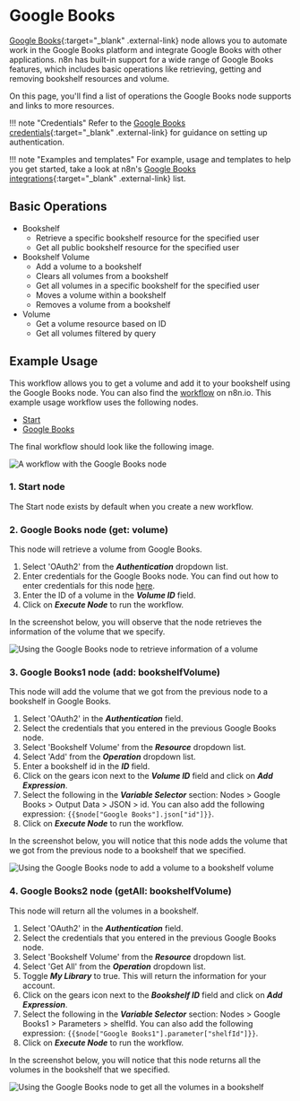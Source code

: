 # Google Books

[Google Books](https://books.google.com/){:target="_blank" .external-link} node allows you to automate work in the Google Books platform and integrate Google Books with other applications. n8n has built-in support for a wide range of Google Books features, which includes basic operations like retrieving, getting and removing bookshelf resources and volume.

On this page, you'll find a list of operations the Google Books node supports and links to more resources.

!!! note "Credentials"
    Refer to the [Google Books credentials](https://docs.n8n.io/integrations/builtin/credentials/google/){:target="_blank" .external-link} for guidance on setting up authentication. 

!!! note "Examples and templates"
    For example, usage and templates to help you get started, take a look at n8n's [Google Books integrations](https://n8n.io/integrations/google-books/){:target="_blank" .external-link} list.


## Basic Operations

* Bookshelf
    * Retrieve a specific bookshelf resource for the specified user
    * Get all public bookshelf resource for the specified user
* Bookshelf Volume
    * Add a volume to a bookshelf
    * Clears all volumes from a bookshelf
    * Get all volumes in a specific bookshelf for the specified user
    * Moves a volume within a bookshelf
    * Removes a volume from a bookshelf
* Volume
    * Get a volume resource based on ID
    * Get all volumes filtered by query

## Example Usage

This workflow allows you to get a volume and add it to your bookshelf using the Google Books node. You can also find the [workflow](https://n8n.io/workflows/771) on n8n.io. This example usage workflow uses the following nodes.
- [Start](/integrations/builtin/core-nodes/n8n-nodes-base.start/)
- [Google Books]()

The final workflow should look like the following image.

![A workflow with the Google Books node](/_images/integrations/builtin/app-nodes/googlebooks/workflow.png)

### 1. Start node

The Start node exists by default when you create a new workflow.

### 2. Google Books node (get: volume)

This node will retrieve a volume from Google Books.

1. Select 'OAuth2' from the ***Authentication*** dropdown list.
2. Enter credentials for the Google Books node. You can find out how to enter credentials for this node [here](/integrations/builtin/credentials/google/).
3. Enter the ID of a volume in the ***Volume ID*** field.
4. Click on ***Execute Node*** to run the workflow.

In the screenshot below, you will observe that the node retrieves the information of the volume that we specify.

![Using the Google Books node to retrieve information of a volume](/_images/integrations/builtin/app-nodes/googlebooks/googlebooks_node.png)

### 3. Google Books1 node (add: bookshelfVolume)

This node will add the volume that we got from the previous node to a bookshelf in Google Books.

1. Select 'OAuth2' in the ***Authentication*** field.
2. Select the credentials that you entered in the previous Google Books node.
3. Select 'Bookshelf Volume' from the ***Resource*** dropdown list.
4. Select 'Add' from the ***Operation*** dropdown list.
5. Enter a bookshelf id in the ***ID*** field.
6. Click on the gears icon next to the ***Volume ID*** field and click on ***Add Expression***.
7. Select the following in the ***Variable Selector*** section: Nodes > Google Books > Output Data > JSON > id. You can also add the following expression: `{{$node["Google Books"].json["id"]}}`.
8. Click on ***Execute Node*** to run the workflow.

In the screenshot below, you will notice that this node adds the volume that we got from the previous node to a bookshelf that we specified.

![Using the Google Books node to add a volume to a bookshelf volume](/_images/integrations/builtin/app-nodes/googlebooks/googlebooks1_node.png)

### 4. Google Books2 node (getAll: bookshelfVolume)

This node will return all the volumes in a bookshelf.

1. Select 'OAuth2' in the ***Authentication*** field.
2. Select the credentials that you entered in the previous Google Books node.
3. Select 'Bookshelf Volume' from the ***Resource*** dropdown list.
4. Select 'Get All' from the ***Operation*** dropdown list.
5. Toggle ***My Library*** to true. This will return the information for your account.
6. Click on the gears icon next to the ***Bookshelf ID*** field and click on ***Add Expression***.
7. Select the following in the ***Variable Selector*** section: Nodes > Google Books1 > Parameters > shelfId. You can also add the following expression: `{{$node["Google Books1"].parameter["shelfId"]}}`.
8. Click on ***Execute Node*** to run the workflow.

In the screenshot below, you will notice that this node returns all the volumes in the bookshelf that we specified.

![Using the Google Books node to get all the volumes in a bookshelf](/_images/integrations/builtin/app-nodes/googlebooks/googlebooks2_node.png)
